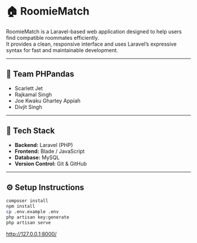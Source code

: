# 🏠 RoomieMatch

RoomieMatch is a Laravel-based web application designed to help users find compatible roommates efficiently.  
It provides a clean, responsive interface and uses Laravel’s expressive syntax for fast and maintainable development.

---

## 👥 Team PHPandas

-   Scarlett Jet
-   Rajkamal Singh
-   Joe Kwaku Ghartey Appiah
-   Divjit Singh

---

## 🚀 Tech Stack

-   **Backend:** Laravel (PHP)
-   **Frontend:** Blade / JavaScript
-   **Database:** MySQL
-   **Version Control:** Git & GitHub

---

## ⚙️ Setup Instructions

```bash
composer install
npm install
cp .env.example .env
php artisan key:generate
php artisan serve
```

http://127.0.0.1:8000/
